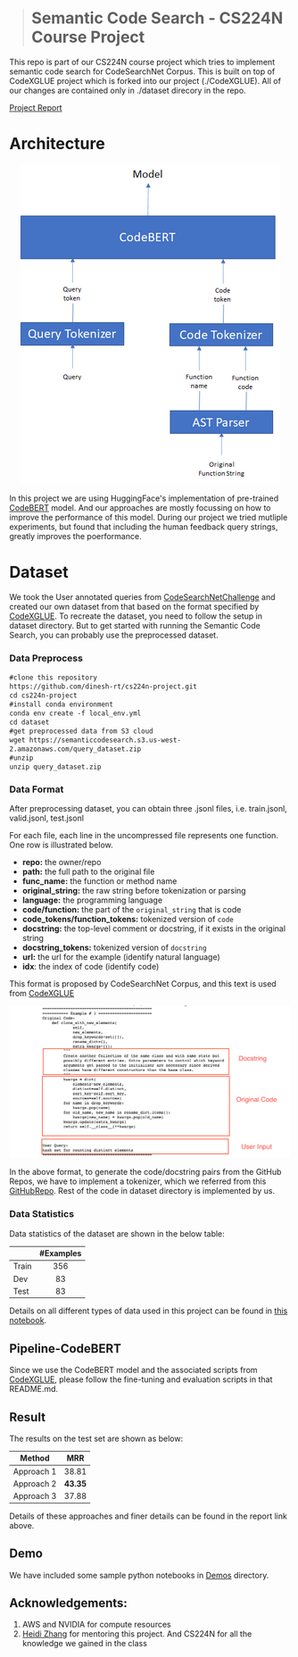 > # Semantic Code Search - CS224N Course Project

This repo is part of our CS224N course project which tries to implement semantic code search for CodeSearchNet Corpus. This is built on top of CodeXGLUE project which is forked into our project (./CodeXGLUE). All of our changes are contained only in ./dataset direcory in the repo.

[Project Report](report/CS224n_Project_Report.pdf)

# Architecture
<p align="center">
  <img src="images/Model_Architecture.png" alt="Model Architecture used in this project" />
</p>

In this project we are using HuggingFace's implementation of pre-trained [CodeBERT](https://arxiv.org/pdf/2002.08155.pdf) model. And our approaches are mostly focussing on how to improve the performance of this model. During our project we tried mutliple experiments, but found that including the human feedback query strings, greatly improves the poerformance.

# Dataset

We took the User annotated queries from [CodeSearchNetChallenge](https://arxiv.org/pdf/1909.09436.pdf) and created our own dataset from that based on the format specified by [CodeXGLUE](https://github.com/microsoft/CodeXGLUE/tree/main). To recreate the dataset, you need to follow the setup in dataset directory. But to get started with running the Semantic Code Search, you can probably use the preprocessed dataset. 

### Data Preprocess

```shell
#clone this repository
https://github.com/dinesh-rt/cs224n-project.git
cd cs224n-project
#install conda environment
conda env create -f local_env.yml
cd dataset
#get preprocessed data from S3 cloud
wget https://semanticcodesearch.s3.us-west-2.amazonaws.com/query_dataset.zip
#unzip
unzip query_dataset.zip
```

### Data Format
After preprocessing dataset, you can obtain three .jsonl files, i.e. train.jsonl, valid.jsonl, test.jsonl

For each file, each line in the uncompressed file represents one function.  One row is illustrated below.

  - **repo:** the owner/repo
  - **path:** the full path to the original file
  - **func_name:** the function or method name
  - **original_string:** the raw string before tokenization or parsing
  - **language:** the programming language
  - **code/function:** the part of the `original_string` that is code
  - **code_tokens/function_tokens:** tokenized version of `code`
  - **docstring:** the top-level comment or docstring, if it exists in the original string
  - **docstring_tokens:** tokenized version of `docstring`
  - **url:** the url for the example (identify natural language)
  - **idx**: the index of code (identify code)

This format is proposed by CodeSearchNet Corpus, and this text is used from [CodeXGLUE](https://github.com/microsoft/CodeXGLUE/tree/main)

<p align="center">
  <img src="images/code_sample.png" alt="Code Sample" />
</p>

In the above format, to generate the code/docstring pairs from the GitHub Repos, we have to implement a tokenizer, which we referred from this [GitHubRepo](https://github.com/TheScript96/Semantic-code-search-using-BERT-and-transformer/tree/master). Rest of the code in dataset directory is implemented by us.

### Data Statistics

Data statistics of the dataset are shown in the below table:

|       | #Examples |
| ----- | :-------: |
| Train |    356    |
| Dev   |    83     |
| Test  |    83     |

Details on all different types of data used in this project can be found in [this notebook](demos/code_search_datset.ipynb).

## Pipeline-CodeBERT

Since we use the CodeBERT model and the associated scripts from [CodeXGLUE](./CodeXGLUE/Text-Code/NL-code-search-Adv/), please follow the fine-tuning and evaluation scripts in that README.md.


## Result

The results on the test set are shown as below:

| Method   |     MRR    |
| -------- | :--------: |
| Approach 1  |   38.81  |
| Approach 2  | **43.35** |
| Approach 3  |  37.88  |

Details of these approaches and finer details can be found in the report link above.

## Demo
We have included some sample python notebooks in [Demos](demos/) directory. 

## Acknowledgements:
1. AWS and NVIDIA for compute resources 
2. [Heidi Zhang](mailto:chenyuz@stanford.edu) for mentoring this project. And CS224N for all the knowledge we gained in the class



